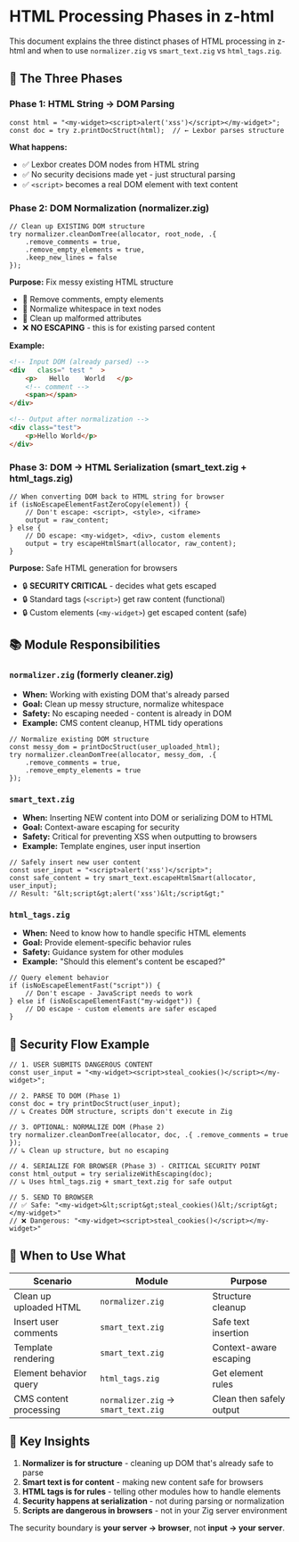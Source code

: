 # HTML Processing Phases in z-html

This document explains the three distinct phases of HTML processing in z-html and when to use `normalizer.zig` vs `smart_text.zig` vs `html_tags.zig`.

## 🔄 The Three Phases

### Phase 1: HTML String → DOM Parsing

```zig
const html = "<my-widget><script>alert('xss')</script></my-widget>";
const doc = try z.printDocStruct(html);  // ← Lexbor parses structure
```

**What happens:**

- ✅ Lexbor creates DOM nodes from HTML string
- ✅ No security decisions made yet - just structural parsing
- ✅ `<script>` becomes a real DOM element with text content

### Phase 2: DOM Normalization (normalizer.zig)

```zig
// Clean up EXISTING DOM structure
try normalizer.cleanDomTree(allocator, root_node, .{
    .remove_comments = true,
    .remove_empty_elements = true,
    .keep_new_lines = false
});
```

**Purpose:** Fix messy existing HTML structure

- 🧹 Remove comments, empty elements
- 🧹 Normalize whitespace in text nodes
- 🧹 Clean up malformed attributes
- ❌ **NO ESCAPING** - this is for existing parsed content

**Example:**

```html
<!-- Input DOM (already parsed) -->
<div   class=" test "  >
    <p>   Hello    World   </p>
    <!-- comment -->
    <span></span>
</div>

<!-- Output after normalization -->
<div class="test">
    <p>Hello World</p>
</div>
```

### Phase 3: DOM → HTML Serialization (smart_text.zig + html_tags.zig)

```zig
// When converting DOM back to HTML string for browser
if (isNoEscapeElementFastZeroCopy(element)) {
    // Don't escape: <script>, <style>, <iframe>
    output = raw_content;
} else {
    // DO escape: <my-widget>, <div>, custom elements
    output = try escapeHtmlSmart(allocator, raw_content);
}
```

**Purpose:** Safe HTML generation for browsers

- 🔒 **SECURITY CRITICAL** - decides what gets escaped
- 🔒 Standard tags (`<script>`) get raw content (functional)
- 🔒 Custom elements (`<my-widget>`) get escaped content (safe)

## 📚 Module Responsibilities

### `normalizer.zig` (formerly cleaner.zig)

- **When:** Working with existing DOM that's already parsed
- **Goal:** Clean up messy structure, normalize whitespace
- **Safety:** No escaping needed - content is already in DOM
- **Example:** CMS content cleanup, HTML tidy operations

```zig
// Normalize existing DOM structure
const messy_dom = printDocStruct(user_uploaded_html);
try normalizer.cleanDomTree(allocator, messy_dom, .{
    .remove_comments = true,
    .remove_empty_elements = true
});
```

### `smart_text.zig`

- **When:** Inserting NEW content into DOM or serializing DOM to HTML
- **Goal:** Context-aware escaping for security
- **Safety:** Critical for preventing XSS when outputting to browsers
- **Example:** Template engines, user input insertion

```zig
// Safely insert new user content
const user_input = "<script>alert('xss')</script>";
const safe_content = try smart_text.escapeHtmlSmart(allocator, user_input);
// Result: "&lt;script&gt;alert('xss')&lt;/script&gt;"
```

### `html_tags.zig`

- **When:** Need to know how to handle specific HTML elements
- **Goal:** Provide element-specific behavior rules
- **Safety:** Guidance system for other modules
- **Example:** "Should this element's content be escaped?"

```zig
// Query element behavior
if (isNoEscapeElementFast("script")) {
    // Don't escape - JavaScript needs to work
} else if (isNoEscapeElementFast("my-widget")) {
    // DO escape - custom elements are safer escaped
}
```

## 🚨 Security Flow Example

```zig
// 1. USER SUBMITS DANGEROUS CONTENT
const user_input = "<my-widget><script>steal_cookies()</script></my-widget>";

// 2. PARSE TO DOM (Phase 1)
const doc = try printDocStruct(user_input);
// ↳ Creates DOM structure, scripts don't execute in Zig

// 3. OPTIONAL: NORMALIZE DOM (Phase 2)
try normalizer.cleanDomTree(allocator, doc, .{ .remove_comments = true });
// ↳ Clean up structure, but no escaping

// 4. SERIALIZE FOR BROWSER (Phase 3) - CRITICAL SECURITY POINT
const html_output = try serializeWithEscaping(doc);
// ↳ Uses html_tags.zig + smart_text.zig for safe output

// 5. SEND TO BROWSER
// ✅ Safe: "<my-widget>&lt;script&gt;steal_cookies()&lt;/script&gt;</my-widget>"
// ❌ Dangerous: "<my-widget><script>steal_cookies()</script></my-widget>"
```

## 🎯 When to Use What

| Scenario | Module | Purpose |
|----------|--------|---------|
| Clean up uploaded HTML | `normalizer.zig` | Structure cleanup |
| Insert user comments | `smart_text.zig` | Safe text insertion |
| Template rendering | `smart_text.zig` | Context-aware escaping |
| Element behavior query | `html_tags.zig` | Get element rules |
| CMS content processing | `normalizer.zig` → `smart_text.zig` | Clean then safely output |

## 🔑 Key Insights

1. **Normalizer is for structure** - cleaning up DOM that's already safe to parse
2. **Smart text is for content** - making new content safe for browsers  
3. **HTML tags is for rules** - telling other modules how to handle elements
4. **Security happens at serialization** - not during parsing or normalization
5. **Scripts are dangerous in browsers** - not in your Zig server environment

The security boundary is **your server → browser**, not **input → your server**.
